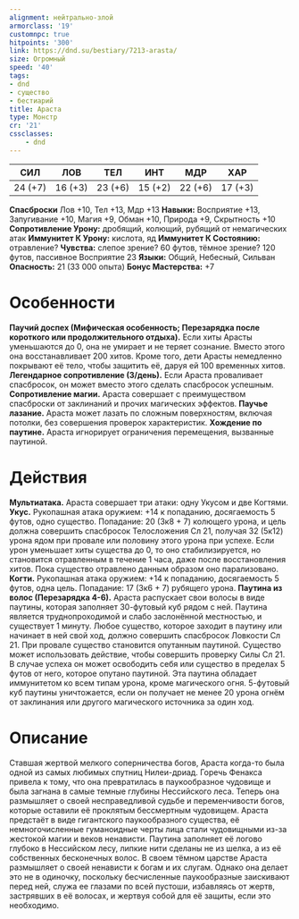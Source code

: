 ```yaml
---
alignment: нейтрально-злой
armorclass: '19'
customnpc: true
hitpoints: '300'
link: https://dnd.su/bestiary/7213-arasta/
size: Огромный
speed: '40'
tags:
- dnd
- существо
- бестиарий
title: Араста
type: Монстр
cr: '21'
cssclasses:
    - dnd
---
```



| СИЛ | ЛОВ | ТЕЛ | ИНТ | МДР | ХАР |
|---|---|---|---|---|---|
| 24 (+7) | 16 (+3) | 23 (+6) | 15 (+2) | 22 (+6) | 17 (+3) |
**Спасброски** Лов +10, Тел +13, Мдр +13
**Навыки:** Восприятие +13, Запугивание +10, Магия +9, Обман +10, Природа +9, Скрытность +10
**Сопротивление Урону:** дробящий, колющий, рубящий от немагических атак
**Иммунитет К Урону:** кислота, яд
**Иммунитет К Состоянию:** отравление?
**Чувства:** слепое зрение? 60 футов, тёмное зрение? 120 футов, пассивное Восприятие 23
**Языки:** Общий, Небесный, Сильван
**Опасность:** 21 (33 000 опыта)
**Бонус Мастерства:** +7


# Особенности
**Паучий доспех (Мифическая особенность; Перезарядка после короткого или продолжительного отдыха).** Если хиты Арасты уменьшаются до 0, она не умирает и не теряет сознание. Вместо этого она восстанавливает 200 хитов. Кроме того, дети Арасты немедленно покрывают её тело, чтобы защитить её, даруя ей 100 временных хитов.
**Легендарное сопротивление (3/день).** Если Араста проваливает спасбросок, он может вместо этого сделать спасбросок успешным.
**Сопротивление магии.** Араста совершает с преимуществом спасброски от заклинаний и прочих магических эффектов.
**Паучье лазание.** Араста может лазать по сложным поверхностям, включая потолки, без совершения проверок характеристик.
**Хождение по паутине.** Араста игнорирует ограничения перемещения, вызванные паутиной.


# Действия
**Мультиатака.** Араста совершает три атаки: одну Укусом и две Когтями.
**Укус.** Рукопашная атака оружием: +14 к попаданию, досягаемость 5 футов, одно существо. Попадание: 20 (3к8 + 7) колющего урона, и цель должна совершить спасбросок Телосложения Сл 21, получая 32 (5к12) урона ядом при провале или половину этого урона при успехе. Если урон уменьшает хиты существа до 0, то оно стабилизируется, но становится отравленным в течение 1 часа, даже после восстановления хитов. Пока существо отравлено данным образом оно парализовано.
**Когти.** Рукопашная атака оружием: +14 к попаданию, досягаемость 5 футов, одна цель. Попадание: 17 (3к6 + 7) рубящего урона.
**Паутина из волос (Перезарядка 4-6).** Араста распускает свои волосы в виде паутины, которая заполняет 30-футовый куб рядом с ней. Паутина является труднопроходимой и слабо заслонённой местностью, и существует 1 минуту. Любое существо, которое заходит в паутину или начинает в ней свой ход, должно совершить спасбросок Ловкости Сл 21. При провале существо становится опутанным паутиной. Существо может использовать действие, чтобы совершить проверку Силы Сл 21. В случае успеха он может освободить себя или существо в пределах 5 футов от него, которое опутано паутиной. Эта паутина обладает иммунитетом ко всем типам урона, кроме магического огня. 5-футовый куб паутины уничтожается, если он получает не менее 20 урона огнём от заклинания или другого магического источника за один ход.


# Описание
Ставшая жертвой мелкого соперничества богов, Араста когда-то была одной из самых любимых спутниц Нилеи-дриад. Горечь Фенакса привела к тому, что она превратилась в паукообразное чудовище и была загнана в самые темные глубины Нессийского леса. Теперь она размышляет о своей несправедливой судьбе и переменчивости богов, которые оставили её проклятым бессмертным чудовищем. Араста предстаёт в виде гигантского паукообразного существа, её немногочисленные гуманоидные черты лица стали чудовищными из-за жестокой магии и веков ненависти. Паутина заполняет её логово глубоко в Нессийском лесу, липкие нити сделаны не из шелка, а из её собственных бесконечных волос. В своем тёмном царстве Араста размышляет о своей ненависти к богам и их слугам. Однако она делает это не в одиночку, поскольку бесчисленные паукообразные заискивают перед ней, служа ее глазами по всей пустоши, избавляясь от жертв, застрявших в её волосах, и жертвуя собой для её защиты, если это необходимо.